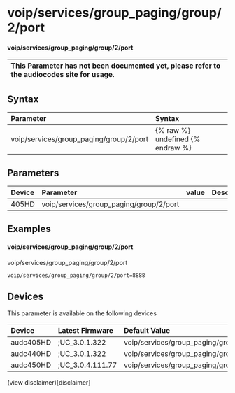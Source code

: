 ﻿---
description: voip/services/group_paging/group/2/port
search: false
---

# voip/services/group_paging/group/2/port

#### voip/services/group_paging/group/2/port


| This Parameter has not been documented yet, please refer to the audiocodes site for usage.  |
| :--- |

## Syntax
| Parameter | Syntax |
| :--- | :--- |
|voip/services/group_paging/group/2/port | {% raw %} undefined {% endraw %} |

## Parameters
|Device|Parameter|value|Description|
|:---|:---|:---|:---|
| 405HD | voip/services/group_paging/group/2/port |  |  |

## Examples
#### voip/services/group_paging/group/2/port

voip/services/group_paging/group/2/port

```
voip/services/group_paging/group/2/port=8888
```

## Devices
This parameter is available on the following devices

| Device | Latest Firmware | Default Value |
|:---|:---|:---|
| audc405HD | ;UC_3.0.1.322 | voip/services/group_paging/group/2/port=8888 
| audc440HD | ;UC_3.0.1.322 | voip/services/group_paging/group/2/port=8888 
| audc450HD | ;UC_3.0.4.111.77 | voip/services/group_paging/group/2/port=8888 

(view disclaimer)[disclaimer]
